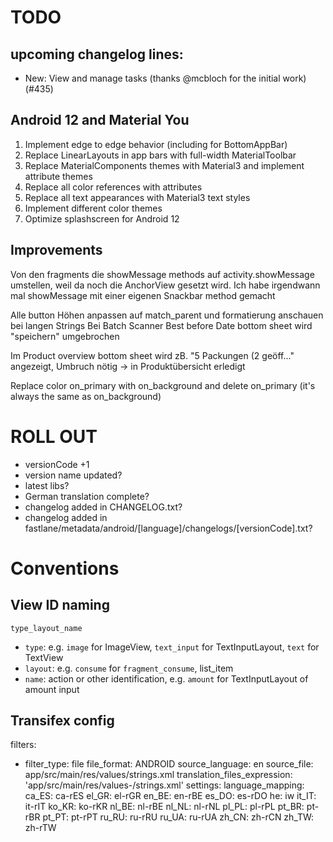 # TODO

## upcoming changelog lines:
- New: View and manage tasks (thanks @mcbloch for the initial work) (#435)

## Android 12 and Material You

1. Implement edge to edge behavior (including for BottomAppBar)
2. Replace LinearLayouts in app bars with full-width MaterialToolbar
3. Replace MaterialComponents themes with Material3 and implement attribute themes
4. Replace all color references with attributes
5. Replace all text appearances with Material3 text styles
6. Implement different color themes
7. Optimize splashscreen for Android 12

## Improvements

Von den fragments die showMessage methods auf activity.showMessage umstellen, weil da noch die AnchorView gesetzt wird.
Ich habe irgendwann mal showMessage mit einer eigenen Snackbar method gemacht

Alle button Höhen anpassen auf match_parent und formatierung anschauen bei langen Strings
Bei Batch Scanner Best before Date bottom sheet wird "speichern" umgebrochen

Im Product overview bottom sheet wird zB. "5 Packungen (2 geöff..." angezeigt, Umbruch nötig
-> in Produktübersicht erledigt

Replace color on_primary with on_background and delete on_primary (it's always the same as on_background)

# ROLL OUT

- versionCode +1
- version name updated?
- latest libs?
- German translation complete?
- changelog added in CHANGELOG.txt?
- changelog added in fastlane/metadata/android/[language]/changelogs/[versionCode].txt?

# Conventions

## View ID naming

`type_layout_name`

- `type`: e.g. `image` for ImageView, `text_input` for TextInputLayout, `text` for TextView
- `layout`: e.g. `consume` for `fragment_consume`, list_item
- `name`: action or other identification, e.g. `amount` for TextInputLayout of amount input

## Transifex config

filters:
  - filter_type: file
    file_format: ANDROID
    source_language: en
    source_file: app/src/main/res/values/strings.xml
    translation_files_expression: 'app/src/main/res/values-<lang>/strings.xml'
settings:
  language_mapping:
    ca_ES: ca-rES
    el_GR: el-rGR
    en_BE: en-rBE
    es_DO: es-rDO
    he: iw
    it_IT: it-rIT
    ko_KR: ko-rKR
    nl_BE: nl-rBE
    nl_NL: nl-rNL
    pl_PL: pl-rPL
    pt_BR: pt-rBR
    pt_PT: pt-rPT
    ru_RU: ru-rRU
    ru_UA: ru-rUA
    zh_CN: zh-rCN
    zh_TW: zh-rTW